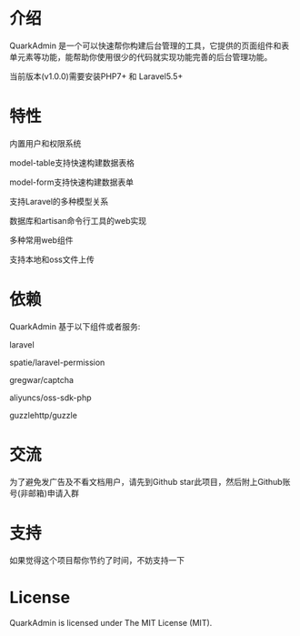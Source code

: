 # 介绍

QuarkAdmin 是一个可以快速帮你构建后台管理的工具，它提供的页面组件和表单元素等功能，能帮助你使用很少的代码就实现功能完善的后台管理功能。

当前版本(v1.0.0)需要安装PHP7+ 和 Laravel5.5+

# 特性
内置用户和权限系统

model-table支持快速构建数据表格

model-form支持快速构建数据表单

支持Laravel的多种模型关系

数据库和artisan命令行工具的web实现

多种常用web组件

支持本地和oss文件上传

# 依赖
QuarkAdmin 基于以下组件或者服务:

laravel

spatie/laravel-permission

gregwar/captcha

aliyuncs/oss-sdk-php

guzzlehttp/guzzle

# 交流
为了避免发广告及不看文档用户，请先到Github star此项目，然后附上Github账号(非邮箱)申请入群

# 支持
如果觉得这个项目帮你节约了时间，不妨支持一下

# License
QuarkAdmin is licensed under The MIT License (MIT).